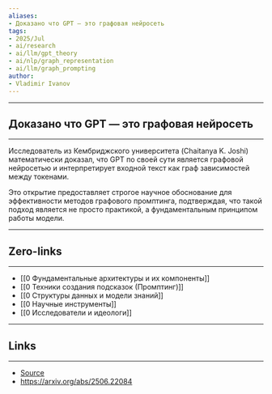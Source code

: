 ```yaml
---
aliases: 
- Доказано что GPT — это графовая нейросеть 
tags:
- 2025/Jul
- ai/research
- ai/llm/gpt_theory
- ai/nlp/graph_representation
- ai/llm/graph_prompting
author:
- Vladimir Ivanov
---
```

-----
##  Доказано что GPT — это графовая нейросеть 
-----
Исследователь из Кембриджского университета (Chaitanya K. Joshi) математически доказал, что GPT по своей сути является графовой нейросетью и интерпретирует входной текст как граф зависимостей между токенами. 

Это открытие предоставляет строгое научное обоснование для эффективности методов графового промптинга, подтверждая, что такой подход является не просто практикой, а фундаментальным принципом работы модели.

---
## Zero-links
---
- [[0 Фундаментальные архитектуры и их компоненты]]
- [[0 Техники создания подсказок (Промптинг)]]
- [[0 Структуры данных и модели знаний]]
- [[0 Научные инструменты]]
- [[0 Исследователи и идеологи]]

---
## Links
---
- [Source](https://t.me/turboproject/1878)
- https://arxiv.org/abs/2506.22084